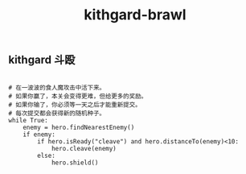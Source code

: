 ﻿---
layout: default
title: kithgard-brawl
---
## kithgard 斗殴
```

# 在一波波的食人魔攻击中活下来。
# 如果你赢了，本关会变得更难，但给更多的奖励。
# 如果你输了，你必须等一天之后才能重新提交。
# 每次提交都会获得新的随机种子。
while True:
    enemy = hero.findNearestEnemy()
    if enemy:
        if hero.isReady("cleave") and hero.distanceTo(enemy)<10:
            hero.cleave(enemy)
        else:
            hero.shield()

```
